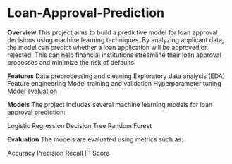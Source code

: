 # Loan-Approval-Prediction

**Overview**
This project aims to build a predictive model for loan approval decisions using machine learning techniques. By analyzing applicant data, the model can predict whether a loan application will be approved or rejected. This can help financial institutions streamline their loan approval processes and minimize the risk of defaults.


**Features**
Data preprocessing and cleaning
Exploratory data analysis (EDA)
Feature engineering
Model training and validation
Hyperparameter tuning
Model evaluation


**Models**
The project includes several machine learning models for loan approval prediction:

Logistic Regression
Decision Tree
Random Forest

**Evaluation**
The models are evaluated using metrics such as:

Accuracy
Precision
Recall
F1 Score

